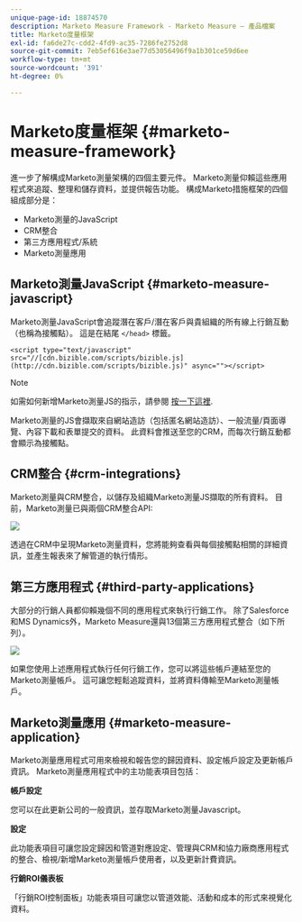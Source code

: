 ```yaml
---
unique-page-id: 18874570
description: Marketo Measure Framework - Marketo Measure — 產品檔案
title: Marketo度量框架
exl-id: fa6de27c-cdd2-4fd9-ac35-7286fe2752d8
source-git-commit: 7eb5ef616e3ae77d53056496f9a1b301ce59d6ee
workflow-type: tm+mt
source-wordcount: '391'
ht-degree: 0%

---
```


# Marketo度量框架 {#marketo-measure-framework}

進一步了解構成Marketo測量架構的四個主要元件。 Marketo測量仰賴這些應用程式來追蹤、整理和儲存資料，並提供報告功能。 構成Marketo措施框架的四個組成部分是：

* Marketo測量的JavaScript
* CRM整合
* 第三方應用程式/系統
* Marketo測量應用

## Marketo測量JavaScript {#marketo-measure-javascript}

Marketo測量JavaScript會追蹤潛在客戶/潛在客戶與貴組織的所有線上行銷互動（也稱為接觸點）。 這是在結尾 `</head>` 標籤。

`<script type="text/javascript" src="//[cdn.bizible.com/scripts/bizible.js](http://cdn.bizible.com/scripts/bizible.js)" async=""></script>`

>[!NOTE]
>
>如需如何新增Marketo測量JS的指示，請參閱 [按一下這裡](/help/marketo-measure-tracking/setting-up-tracking/adding-marketo-measure-script.md).

Marketo測量的JS會擷取來自網站造訪（包括匿名網站造訪）、一般流量/頁面導覽、內容下載和表單提交的資料。 此資料會推送至您的CRM，而每次行銷互動都會顯示為接觸點。

## CRM整合 {#crm-integrations}

Marketo測量與CRM整合，以儲存及組織Marketo測量JS擷取的所有資料。 目前，Marketo測量已與兩個CRM整合API:

![](assets/1-2.png)

透過在CRM中呈現Marketo測量資料，您將能夠查看與每個接觸點相關的詳細資訊，並產生報表來了解管道的執行情形。

## 第三方應用程式 {#third-party-applications}

大部分的行銷人員都仰賴幾個不同的應用程式來執行行銷工作。 除了Salesforce和MS Dynamics外，Marketo Measure還與13個第三方應用程式整合（如下所列）。

![](assets/2-1.png)

如果您使用上述應用程式執行任何行銷工作，您可以將這些帳戶連結至您的Marketo測量帳戶。 這可讓您輕鬆追蹤資料，並將資料傳輸至Marketo測量帳戶。

## Marketo測量應用 {#marketo-measure-application}

Marketo測量應用程式可用來檢視和報告您的歸因資料、設定帳戶設定及更新帳戶資訊。 Marketo測量應用程式中的主功能表項目包括：

**帳戶設定**

您可以在此更新公司的一般資訊，並存取Marketo測量Javascript。

**設定**

此功能表項目可讓您設定歸因和管道對應設定、管理與CRM和協力廠商應用程式的整合、檢視/新增Marketo測量帳戶使用者，以及更新計費資訊。

**行銷ROI儀表板**

「行銷ROI控制面板」功能表項目可讓您以管道效能、活動和成本的形式來視覺化資料。
